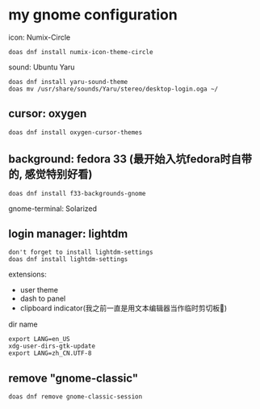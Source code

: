 # my gnome configuration

icon: Numix-Circle<br>
```shell
doas dnf install numix-icon-theme-circle
```

sound: Ubuntu Yaru<br>
```shell
doas dnf install yaru-sound-theme
doas mv /usr/share/sounds/Yaru/stereo/desktop-login.oga ~/
```

## cursor: oxygen
```shell
doas dnf install oxygen-cursor-themes
```

## background: fedora 33 (最开始入坑fedora时自带的, 感觉特别好看)
```shell
doas dnf install f33-backgrounds-gnome
```

gnome-terminal: Solarized

## login manager: lightdm
```shell
don't forget to install lightdm-settings
doas dnf install lightdm-settings
```

extensions:
- user theme
- dash to panel
- clipboard indicator(我之前一直是用文本编辑器当作临时剪切板🤣)

dir name
```shell
export LANG=en_US
xdg-user-dirs-gtk-update
export LANG=zh_CN.UTF-8
```

## remove "gnome-classic"
```shell
doas dnf remove gnome-classic-session
```





